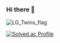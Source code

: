 ### Hi there 👋
![LG_Twins_flag](https://github.com/sammool/sammool/assets/105445576/3ae7ab0f-3eda-4981-b899-c434e6f39157)


[![Solved.ac Profile](http://mazassumnida.wtf/api/v2/generate_badge?boj=sammool2003)](https://solved.ac/sammool2003/)



